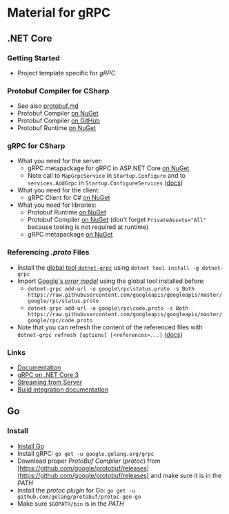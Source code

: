 # Material for gRPC

## .NET Core

### Getting Started

* Project template specific for *gRPC*

### Protobuf Compiler for CSharp

* See also [protobuf.md](protobuf.md)
* Protobuf Compiler [on NuGet](https://www.nuget.org/packages/Grpc.Tools/)
* Protobuf Compiler [on GitHub](https://github.com/grpc/grpc)
* Protobuf Runtime [on NuGet](https://www.nuget.org/packages/Google.Protobuf/)

### gRPC for CSharp

* What you need for the server:
  * gRPC metapackage for gRPC in ASP.NET Core [on NuGet](https://www.nuget.org/packages/Grpc.AspNetCore)
  * Note call to `MapGrpcService` in `Startup.Configure` and to `services.AddGrpc` in `Startup.ConfigureServices` ([docs](https://docs.microsoft.com/en-us/aspnet/core/grpc/aspnetcore#add-grpc-services-to-an-aspnet-core-app))
* What you need for the client:
  * gRPC Client for C# [on NuGet](https://www.nuget.org/packages/Grpc.Net.Client)
* What you need for libraries:
  * Protobuf Runtime [on NuGet](https://www.nuget.org/packages/Google.Protobuf/)
  * Protobuf Compiler [on NuGet](https://www.nuget.org/packages/Grpc.Tools/) (don't forget `PrivateAssets="All"` because tooling is not required at runtime)
  * gRPC metapackage [on NuGet](https://www.nuget.org/packages/Grpc/)

### Referencing *.proto* Files

* Install the [global tool `dotnet-grpc`](https://docs.microsoft.com/en-us/aspnet/core/grpc/dotnet-grpc) using `dotnet tool install -g dotnet-grpc`
* Import [Google's *error model*](https://cloud.google.com/apis/design/errors#error_model) using the global tool installed before:
  * `dotnet-grpc add-url -o google\rpc\status.proto -s Both https://raw.githubusercontent.com/googleapis/googleapis/master/google/rpc/status.proto`
  * `dotnet-grpc add-url -o google\rpc\code.proto -s Both https://raw.githubusercontent.com/googleapis/googleapis/master/google/rpc/code.proto`
* Note that you can refresh the content of the referenced files with `dotnet-grpc refresh [options] [<references>...]` ([docs](https://docs.microsoft.com/en-us/aspnet/core/grpc/dotnet-grpc#refresh))

### Links

* [Documentation](https://docs.microsoft.com/en-us/aspnet/core/grpc/basics?view=aspnetcore-3.0#generated-c-assets)
* [gRPC on .NET Core 3](https://github.com/grpc/grpc-dotnet)
* [Streaming from Server](https://docs.microsoft.com/en-us/aspnet/core/grpc/client#server-streaming-call)
* [Build integration documentation](https://github.com/grpc/grpc/blob/master/src/csharp/BUILD-INTEGRATION.md)

## Go

### Install

* [Install Go](https://golang.org/doc/install)
* Install gRPC: `go get -u google.golang.org/grpc`
* Download proper *ProtoBuf Compiler* (*protoc*) from [https://github.com/google/protobuf/releases](https://github.com/google/protobuf/releases) and make sure it is in the *PATH*
* Install the *protoc plugin* for Go: `go get -u github.com/golang/protobuf/protoc-gen-go`
* Make sure `$GOPATH/bin` is in the *PATH*

